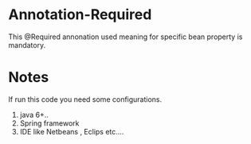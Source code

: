 # Annotation-Required

This @Required annonation used meaning for specific bean property is mandatory.

# Notes 

If run this code you need some configurations.

1. java 6+..
2. Spring framework
3. IDE like Netbeans , Eclips etc....
